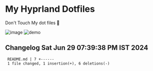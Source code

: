 # My Hyprland Dotfiles
  Don't Touch My dot files 🙂
 

  ![image](https://github.com/ALEX5402/dotfiles/assets/76860596/2fbe6020-4d76-4cf7-b052-58ff43cda405)
  ![demo](https://github.com/ALEX5402/dotfiles/assets/76860596/ff68bba7-e8da-49d3-a716-3ed3d73cfc25)

 
## Changelog Sat Jun 29 07:39:38 PM IST 2024
```
 README.md | 7 +------
 1 file changed, 1 insertion(+), 6 deletions(-)
```
 
